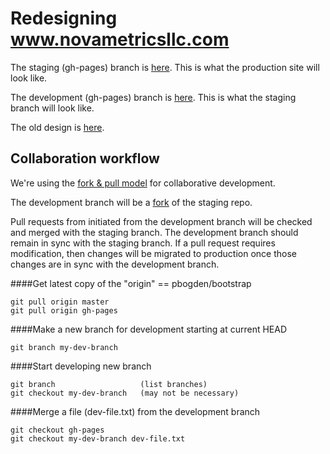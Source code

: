
# Redesigning www.novametricsllc.com

The staging (gh-pages) branch is <a href="http://pbogden.github.io/bootstrap">here</a>.  This is what the production site will look like.

The development (gh-pages) branch is <a href="http://eliza-908.github.io/bootstrap">here</a>.  This is what the staging branch will look like.

The old design is <a href="http://pbogden.github.io/bootstrap/oldesign.html">here</a>.

## Collaboration workflow

We're using the <a href="https://help.github.com/articles/using-pull-requests">fork & pull model</a>
for collaborative development.

The development branch will be a <a href="https://help.github.com/articles/fork-a-repo">fork</a> of the staging repo.

Pull requests from initiated from the development branch will be checked and merged with the staging branch.  The development branch should remain in sync with the staging branch.  If a pull request requires modification, then changes will be migrated to production once those changes are in sync with the development branch.

####Get latest copy of the "origin" == pbogden/bootstrap

    git pull origin master
    git pull origin gh-pages

####Make a new branch for development starting at current HEAD

    git branch my-dev-branch

####Start developing new branch

    git branch                   (list branches)
    git checkout my-dev-branch   (may not be necessary)
 
####Merge a file (dev-file.txt) from the development branch 

    git checkout gh-pages
    git checkout my-dev-branch dev-file.txt
